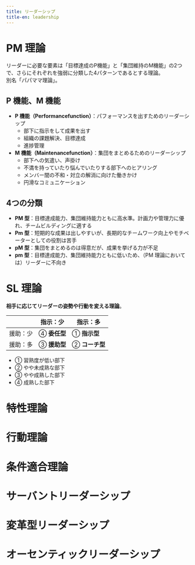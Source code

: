 ```yaml
---
title: リーダーシップ
title-en: leadership
---
```

# PM 理論

リーダーに必要な要素は「目標達成のP機能」と「集団維持のM機能」の2つで、さらにそれぞれを強弱に分類した4パターンであるとする理論。  
別名「パパママ理論」。

## P 機能、M 機能

- **P 機能（Performancefunction）**：パフォーマンスを出すためのリーダーシップ
    - 部下に指示をして成果を出す
    - 組織の課題解決、目標達成
    - 進捗管理
- **M 機能（Maintenancefunction）**：集団をまとめるためのリーダーシップ
    - 部下への気遣い、声掛け
    - 不満を持っていたり悩んでいたりする部下へのヒアリング
    - メンバー間の不和・対立の解消に向けた働きかけ
    - 円滑なコミュニケーション


## 4つの分類

- **PM 型**：目標達成能力、集団維持能力ともに高水準。計画力や管理力に優れ、チームビルディングに適する
- **Pm 型**：短期的な成果は出しやすいが、長期的なチームワーク向上やモチベーターとしての役割は苦手
- **pM 型**：集団をまとめるのは得意だが、成果を挙げる力が不足
- **pm 型**：目標達成能力、集団維持能力ともに低いため、（PM 理論においては）リーダーに不向き


# SL 理論

**相手に応じてリーダーの姿勢や行動を変える理論**。

|      | 指示：少      | 指示：多       |
| :--- | --------- | ---------- |
| 援助：少 | ④ **委任型** | ① **指示型**  |
| 援助：多 | ③ **援助型** | ② **コーチ型** |
- ① 習熟度が低い部下
- ② やや未成熟な部下
- ③ やや成熟した部下
- ④ 成熟した部下


# 特性理論

# 行動理論

# 条件適合理論

# サーバントリーダーシップ

# 変革型リーダーシップ

# オーセンティックリーダーシップ